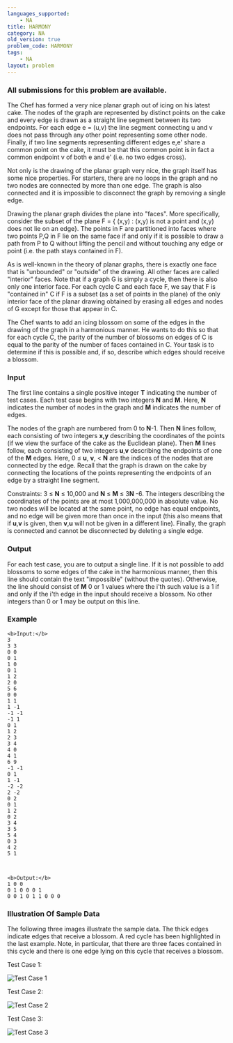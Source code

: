 ```yaml
---
languages_supported:
    - NA
title: HARMONY
category: NA
old_version: true
problem_code: HARMONY
tags:
    - NA
layout: problem
---
```

###  All submissions for this problem are available. 

The Chef has formed a very nice planar graph out of icing on his latest cake. The nodes of the graph are represented by distinct points on the cake and every edge is drawn as a straight line segment between its two endpoints. For each edge e = (u,v) the line segment connecting u and v does not pass through any other point representing some other node. Finally, if two line segments representing different edges e,e' share a common point on the cake, it must be that this common point is in fact a common endpoint v of both e and e' (i.e. no two edges cross).

Not only is the drawing of the planar graph very nice, the graph itself has some nice properties. For starters, there are no loops in the graph and no two nodes are connected by more than one edge. The graph is also connected and it is impossible to disconnect the graph by removing a single edge.

Drawing the planar graph divides the plane into "faces". More specifically, consider the subset of the plane F = { (x,y) : (x,y) is not a point and (x,y) does not lie on an edge}. The points in F are partitioned into faces where two points P,Q in F lie on the same face if and only if it is possible to draw a path from P to Q without lifting the pencil and without touching any edge or point (i.e. the path stays contained in F).

As is well-known in the theory of planar graphs, there is exactly one face that is "unbounded" or "outside" of the drawing. All other faces are called "interior" faces. Note that if a graph G is simply a cycle, then there is also only one interior face. For each cycle C and each face F, we say that F is "contained in" C if F is a subset (as a set of points in the plane) of the only interior face of the planar drawing obtained by erasing all edges and nodes of G except for those that appear in C.

The Chef wants to add an icing blossom on some of the edges in the drawing of the graph in a harmonious manner. He wants to do this so that for each cycle C, the parity of the number of blossoms on edges of C is equal to the parity of the number of faces contained in C. Your task is to determine if this is possible and, if so, describe which edges should receive a blossom.

### Input

The first line contains a single positive integer **T** indicating the number of test cases. Each test case begins with two integers **N** and **M**. Here, **N** indicates the number of nodes in the graph and **M** indicates the number of edges.

The nodes of the graph are numbered from 0 to **N**-1. Then **N** lines follow, each consisting of two integers **x,y** describing the coordinates of the points (if we view the surface of the cake as the Euclidean plane). Then **M** lines follow, each consisting of two integers **u**,**v** describing the endpoints of one of the **M** edges. Here, 0 ≤ **u**, **v**, < **N** are the indices of the nodes that are connected by the edge. Recall that the graph is drawn on the cake by connecting the locations of the points representing the endpoints of an edge by a straight line segment.

Constraints: 3 ≤ **N** ≤ 10,000 and  **N**  ≤  **M**  ≤ 3**N** -6. The integers describing the coordinates of the points are at most 1,000,000,000 in absolute value. No two nodes will be located at the same point, no edge has equal endpoints, and no edge will be given more than once in the input (this also means that if **u**,**v** is given, then **v**,**u** will not be given in a different line). Finally, the graph is connected and cannot be disconnected by deleting a single edge.

### Output

For each test case, you are to output a single line. If it is not possible to add blossoms to some edges of the cake in the harmonious manner, then this line should contain the text "impossible" (without the quotes). Otherwise, the line should consist of **M** 0 or 1 values where the i'th such value is a 1 if and only if the i'th edge in the input should receive a blossom. No other integers than 0 or 1 may be output on this line.

### Example

```
<b>Input:</b>
3
3 3
0 0
0 1
1 0
0 1
1 2
2 0
5 6
0 0
1 1
1 -1
-1 -1
-1 1
0 1
1 2
2 3
3 4
4 0
4 1
6 9
-1 -1
0 1
1 -1
-2 -2
2 -2
0 2
0 1
1 2
0 2
3 4
3 5
5 4
0 3
4 2
5 1



<b>Output:</b>
1 0 0
0 1 0 0 0 1
0 0 1 0 1 1 0 0 0

```
### Illustration Of Sample Data

The following three images illustrate the sample data. The thick edges indicate edges that receive a blossom. A red cycle has been highlighted in the last example. Note, in particular, that there are three faces contained in this cycle and there is one edge lying on this cycle that receives a blossom.

Test Case 1:

![Test Case 1](/download/c1.png)

Test Case 2:

![Test Case 2](/download/c2.png)

Test Case 3:

![Test Case 3](/download/c3.png)